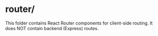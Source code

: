 # router/

This folder contains React Router components for client-side routing. It does NOT contain backend (Express) routes. 